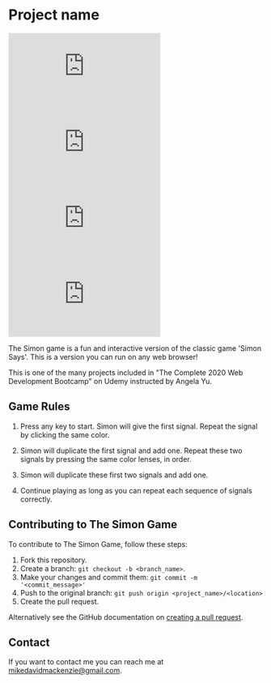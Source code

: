 # Project name

<!--- These are examples. See https://shields.io for others or to customize this set of shields. You might want to include dependencies, project status and licence info here --->
![GitHub repo size](https://img.shields.io/github/repo-size/scottydocs/README-template.md)
![GitHub contributors](https://img.shields.io/github/contributors/scottydocs/README-template.md)
![GitHub stars](https://img.shields.io/github/stars/scottydocs/README-template.md?style=social)
![GitHub forks](https://img.shields.io/github/forks/scottydocs/README-template.md?style=social)

The Simon game is a fun and interactive version of the classic game 'Simon Says'.  This is a version you can run on any web browser!

This is one of the many projects included in "The Complete 2020 Web Development Bootcamp" on Udemy instructed by Angela Yu.

## Game Rules

1. Press any key to start.  Simon will give the first signal.  Repeat the signal by clicking the same color.

2. Simon will duplicate the first signal and add one.  Repeat these two signals by pressing the same color lenses, in order.

3. Simon will duplicate these first two signals and add one.

4. Continue playing as long as you can repeat each sequence of signals correctly.

## Contributing to The Simon Game
<!--- If your README is long or you have some specific process or steps you want contributors to follow, consider creating a separate CONTRIBUTING.md file--->
To contribute to The Simon Game, follow these steps:

1. Fork this repository.
2. Create a branch: `git checkout -b <branch_name>`.
3. Make your changes and commit them: `git commit -m '<commit_message>'`
4. Push to the original branch: `git push origin <project_name>/<location>`
5. Create the pull request.

Alternatively see the GitHub documentation on [creating a pull request](https://help.github.com/en/github/collaborating-with-issues-and-pull-requests/creating-a-pull-request).

## Contact

If you want to contact me you can reach me at mikedavidmackenzie@gmail.com.
